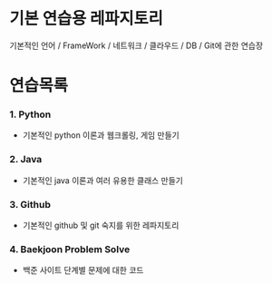 # 기본 연습용 레파지토리
기본적인 언어 / FrameWork / 네트워크 / 클라우드 / DB / Git에 관한 연습장

# 연습목록

### 1. Python
- 기본적인 python 이론과 웹크롤링, 게임 만들기
### 2. Java
- 기본적인 java 이론과 여러 유용한 클래스 만들기
### 3. Github
- 기본적인 github 및 git 숙지를 위한 레파지토리
### 4. Baekjoon Problem Solve
- 백준 사이트 단계별 문제에 대한 코드
